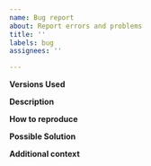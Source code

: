 ```yaml
---
name: Bug report
about: Report errors and problems
title: ''
labels: bug
assignees: ''

---
```


**Versions Used**  
<!-- The ver. -->

**Description**  
<!-- A clear and concise description of the problem. -->

**How to reproduce**  
<!-- Code, config and/or steps needed to reproduce the problem. -->

**Possible Solution**  
<!--- Optional: only if you have suggestions on a fix/reason for the bug -->

**Additional context**  
<!-- Optional: any other context about the problem: log messages, screenshots, etc. -->

